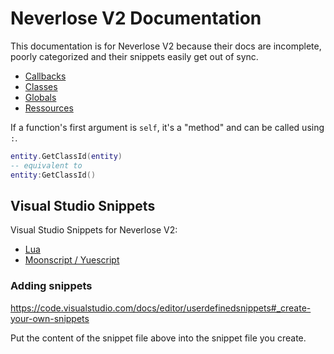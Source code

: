 
# Neverlose V2 Documentation

This documentation is for Neverlose V2 because their docs are incomplete, poorly categorized and their snippets easily get out of sync.

- [Callbacks](callbacks.html)
- [Classes](classes.html)
- [Globals](globals.html)
- [Ressources](ressources.html)

If a function's first argument is `self`, it's a "method" and can be called using `:`.

```lua
entity.GetClassId(entity)
-- equivalent to
entity:GetClassId()
```


## Visual Studio Snippets

Visual Studio Snippets for Neverlose V2:

- [Lua](/csgo/neverlose/v2/snippets.lua.json)
- [Moonscript / Yuescript](/csgo/neverlose/v2/snippets.moon.json)

### Adding snippets

https://code.visualstudio.com/docs/editor/userdefinedsnippets#_create-your-own-snippets

Put the content of the snippet file above into the snippet file you create.
